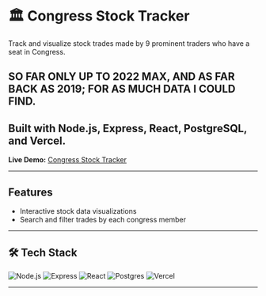 # 🏛️ Congress Stock Tracker

Track and visualize stock trades made by 9 prominent traders who have a seat in Congress.  
## SO FAR ONLY UP TO 2022 MAX, AND AS FAR BACK AS 2019; FOR AS MUCH DATA I COULD FIND.
## Built with **Node.js, Express, React, PostgreSQL, and Vercel**.  

 **Live Demo:** [Congress Stock Tracker](https://congress-stock-tracker-git-main-adaammos-projects.vercel.app/)  

---

## Features

- Interactive stock data visualizations  
- Search and filter trades by each congress member  
---

## 🛠️ Tech Stack

![Node.js](https://img.shields.io/badge/Node.js-339933?logo=node.js&logoColor=white)
![Express](https://img.shields.io/badge/Express-000000?logo=express&logoColor=white)
![React](https://img.shields.io/badge/React-20232A?logo=react&logoColor=61DAFB)
![Postgres](https://img.shields.io/badge/PostgreSQL-316192?logo=postgresql&logoColor=white)
![Vercel](https://img.shields.io/badge/Vercel-000000?logo=vercel&logoColor=white)

---
